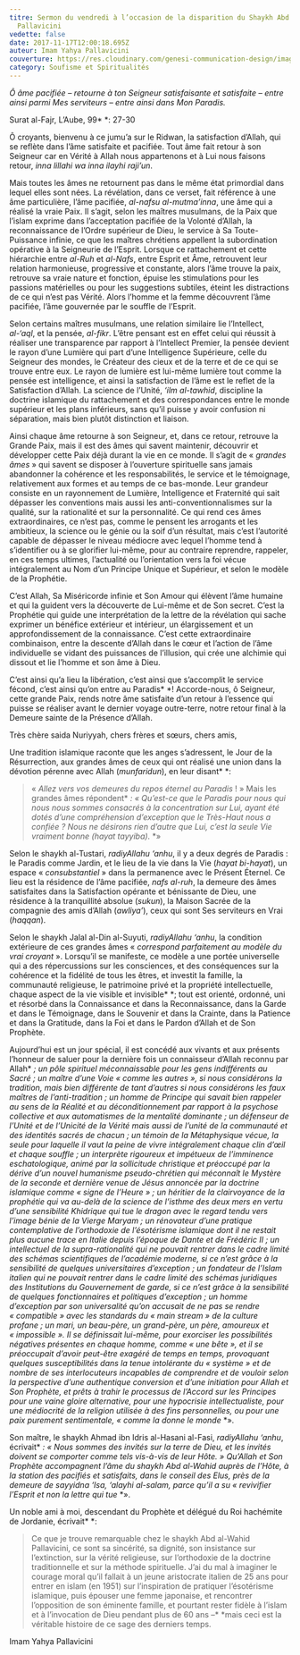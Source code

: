 ```yaml
---
titre: Sermon du vendredi à l’occasion de la disparition du Shaykh Abd al-Wahid
  Pallavicini
vedette: false
date: 2017-11-17T12:00:18.695Z
auteur: Imam Yahya Pallavicini
couverture: https://res.cloudinary.com/genesi-communication-design/image/upload/v1619979592/ihei/23669114_1627686063978779_5223221077902671818_o_g96yyd.jpg
category: Soufisme et Spiritualités
---
```

*Ô âme pacifiée –&nbsp;retourne à ton Seigneur satisfaisante et satisfaite –&nbsp;entre ainsi parmi Mes serviteurs –&nbsp;entre ainsi dans Mon Paradis.*

Surat al-Fajr, L’Aube, 99*&nbsp;*: 27-30

Ô croyants, bienvenu à ce jumu’a sur le Ridwan, la satisfaction d’Allah, qui se reflète dans l’âme satisfaite et pacifiée. Tout âme fait retour à son Seigneur car en Vérité à Allah nous appartenons et à Lui nous faisons retour, *inna lillahi wa inna ilayhi raji’un*.

Mais toutes les âmes ne retournent pas dans le même état primordial dans lequel elles sont nées. La révélation, dans ce verset, fait référence à une âme particulière, l’âme pacifiée, *al-nafsu al-mutma’inna*, une âme qui a réalisé la vraie Paix. Il s’agit, selon les maîtres musulmans, de la Paix que l’islam exprime dans l’acceptation pacifiée de la Volonté d’Allah, la reconnaissance de l’Ordre supérieur de Dieu, le service à Sa Toute-Puissance infinie, ce que les maîtres chrétiens appellent la subordination opérative à la Seigneurie de l’Esprit. Lorsque ce rattachement et cette hiérarchie entre *al-Ruh* et *al-Nafs*, entre Esprit et Âme, retrouvent leur relation harmonieuse, progressive et constante, alors l’âme trouve la paix, retrouve sa vraie nature et fonction, épuise les stimulations pour les passions matérielles ou pour les suggestions subtiles, éteint les distractions de ce qui n’est pas Vérité. Alors l’homme et la femme découvrent l’âme pacifiée, l’âme gouvernée par le souffle de l’Esprit.

Selon certains maîtres musulmans, une relation similaire lie l’Intellect, *al-‘aql*, et la pensée, *al-fikr*. L’être pensant est en effet celui qui réussit à réaliser une transparence par rapport à l’Intellect Premier, la pensée devient le rayon d’une Lumière qui part d’une Intelligence Supérieure, celle du Seigneur des mondes, le Créateur des cieux et de la terre et de ce qui se trouve entre eux. Le rayon de lumière est lui-même lumière tout comme la pensée est intelligence, et ainsi la satisfaction de l’âme est le reflet de la Satisfaction d’Allah. La science de l’Unité, *‘ilm al-tawhid*, discipline la doctrine islamique du rattachement et des correspondances entre le monde supérieur et les plans inférieurs, sans qu’il puisse y avoir confusion ni séparation, mais bien plutôt distinction et liaison.

Ainsi chaque âme retourne à son Seigneur, et, dans ce retour, retrouve la Grande Paix, mais il est des âmes qui savent maintenir, découvrir et développer cette Paix déjà durant la vie en ce monde. Il s’agit de «*&nbsp;*grandes âmes*&nbsp;*» qui savent se disposer à l’ouverture spirituelle sans jamais abandonner la cohérence et les responsabilités, le service et le témoignage, relativement aux formes et au temps de ce bas-monde. Leur grandeur consiste en un rayonnement de Lumière, Intelligence et Fraternité qui sait dépasser les conventions mais aussi les anti-conventionnalismes sur la qualité, sur la rationalité et sur la personnalité. Ce qui rend ces âmes extraordinaires, ce n’est pas, comme le pensent les arrogants et les ambitieux, la science ou le génie ou la soif d’un résultat, mais c’est l’autorité capable de dépasser le niveau médiocre avec lequel l’homme tend à s’identifier ou à se glorifier lui-même, pour au contraire reprendre, rappeler, en ces temps ultimes, l’actualité ou l’orientation vers la foi vécue intégralement au Nom d’un Principe Unique et Supérieur, et selon le modèle de la Prophétie.

C’est Allah, Sa Miséricorde infinie et Son Amour qui élèvent l’âme humaine et qui la guident vers la découverte de Lui-même et de Son secret. C’est la Prophétie qui guide une interprétation de la lettre de la révélation qui sache exprimer un bénéfice extérieur et intérieur, un élargissement et un approfondissement de la connaissance. C’est cette extraordinaire combinaison, entre la descente d’Allah dans le cœur et l’action de l’âme individuelle se vidant des puissances de l’illusion, qui crée une alchimie qui dissout et lie l’homme et son âme à Dieu.

C’est ainsi qu’a lieu la libération, c’est ainsi que s’accomplit le service fécond, c’est ainsi qu’on entre au Paradis*&nbsp;*! Accorde-nous, ô Seigneur, cette grande Paix, rends notre âme satisfaite d’un retour à l’essence qui puisse se réaliser avant le dernier voyage outre-terre, notre retour final à la Demeure sainte de la Présence d’Allah.

Très chère saida Nuriyyah, chers frères et sœurs, chers amis,

Une tradition islamique raconte que les anges s’adressent, le Jour de la Résurrection, aux grandes âmes de ceux qui ont réalisé une union dans la dévotion pérenne avec Allah (*munfaridun*), en leur disant*&nbsp;*:

> «*&nbsp;*Allez vers vos demeures du repos éternel au Paradis*&nbsp;*!*&nbsp;*» Mais les grandes âmes répondent*&nbsp;*: «*&nbsp;*Qu’est-ce que le Paradis pour nous qui nous nous sommes consacrés à la concentration sur Lui, ayant été dotés d’une compréhension d’exception que le Très-Haut nous a confiée*&nbsp;*? Nous ne désirons rien d’autre que Lui, c’est la seule Vie vraiment bonne (*hayat tayyiba*).*&nbsp;*»

Selon le shaykh al-Tustari, *radiyAllahu ‘anhu*, il y a deux degrés de Paradis : le Paradis comme Jardin, et le lieu de la vie dans la Vie (*hayat bi-hayat*), un espace «*&nbsp;*consubstantiel*&nbsp;*» dans la permanence avec le Présent Éternel. Ce lieu est la résidence de l’âme pacifiée, *nafs al-ruh*, la demeure des âmes satisfaites dans la Satisfaction opérante et bénissante de Dieu, une résidence à la tranquillité absolue (*sukun*), la Maison Sacrée de la compagnie des amis d’Allah (*awliya’*), ceux qui sont Ses serviteurs en Vrai (*haqqan*).

Selon le shaykh Jalal al-Din al-Suyuti, *radiyAllahu ‘anhu*, la condition extérieure de ces grandes âmes «*&nbsp;*correspond parfaitement au modèle du vrai croyant*&nbsp;*». Lorsqu’il se manifeste, ce modèle a une portée universelle qui a des répercussions sur les consciences, et des conséquences sur la cohérence et la fidélité de tous les êtres, et investit la famille, la communauté religieuse, le patrimoine privé et la propriété intellectuelle, chaque aspect de la vie visible et invisible*&nbsp;*; tout est orienté, ordonné, uni et résorbé dans la Connaissance et dans la Reconnaissance, dans la Garde et dans le Témoignage, dans le Souvenir et dans la Crainte, dans la Patience et dans la Gratitude, dans la Foi et dans le Pardon d’Allah et de Son Prophète.

Aujourd’hui est un jour spécial, il est concédé aux vivants et aux présents l’honneur de saluer pour la dernière fois un connaisseur d’Allah reconnu par Allah*&nbsp;*; un pôle spirituel méconnaissable pour les gens indifférents au Sacré*&nbsp;*; un maître d’une Voie «*&nbsp;*comme les autres*&nbsp;*», si nous considérons la tradition, mais bien différente de tant d’autres si nous considérons les faux maîtres de l’anti-tradition*&nbsp;*; un homme de Principe qui savait bien rappeler au sens de la Réalité et au déconditionnement par rapport à la psychose collective et aux automatismes de la mentalité dominante*&nbsp;*; un défenseur de l’Unité et de l’Unicité de la Vérité mais aussi de l’unité de la communauté et des identités sacrés de chacun*&nbsp;*; un témoin de la Métaphysique vécue, la seule pour laquelle il vaut la peine de vivre intégralement chaque clin d’œil et chaque souffle*&nbsp;*; un interprète rigoureux et impétueux de l’imminence eschatologique, animé par la sollicitude christique et préoccupé par la dérive d’un nouvel humanisme pseudo-chrétien qui méconnaît le Mystère de la seconde et dernière venue de Jésus annoncée par la doctrine islamique comme «*&nbsp;*signe de l’Heure*&nbsp;*»*&nbsp;*; un héritier de la clairvoyance de la prophétie qui va au-delà de la science de l’isthme des deux mers en vertu d’une sensibilité Khidrique qui tue le dragon avec le regard tendu vers l’image bénie de la Vierge *Maryam* ; un rénovateur d’une pratique contemplative de l’orthodoxie de l’ésotérisme islamique dont il ne restait plus aucune trace en Italie depuis l’époque de Dante et de Frédéric II*&nbsp;*; un intellectuel de la supra-rationalité qui ne pouvait rentrer dans le cadre limité des schémas scientifiques de l’académie moderne, si ce n’est grâce à la sensibilité de quelques universitaires d’exception*&nbsp;*; un fondateur de l’Islam italien qui ne pouvait rentrer dans le cadre limité des schémas juridiques des Institutions du Gouvernement de garde, si ce n’est grâce à la sensibilité de quelques fonctionnaires et politiques d’exception ; un homme d’exception par son universalité qu’on accusait de ne pas se rendre «*&nbsp;*compatible*&nbsp;*» avec les standards du «*&nbsp;*main stream*&nbsp;*» de la culture profane*&nbsp;*; un mari, un beau-père, un grand-père, un père, amoureux et «*&nbsp;*impossible*&nbsp;*». Il se définissait lui-même, pour exorciser les possibilités négatives présentes en chaque homme, comme «*&nbsp;*une bête*&nbsp;*», et il se préoccupait d’avoir peut-être exagéré de temps en temps, provoquant quelques susceptibilités dans la tenue intolérante du «*&nbsp;*système*&nbsp;*» et de nombre de ses interlocuteurs incapables de comprendre et de vouloir selon la perspective d’une authentique conversion et d’une initiation pour Allah et Son Prophète, et prêts à trahir le processus de l’Accord sur les Principes pour une vaine gloire alternative, pour une hypocrisie intellectualiste, pour une médiocrité de la religion utilisée à des fins personnelles, ou pour une paix purement sentimentale, «*&nbsp;*comme la donne le monde*&nbsp;*».

Son maître, le shaykh Ahmad ibn Idris al-Hasani al-Fasi, *radiyAllahu ‘anhu*, écrivait*&nbsp;*: «*&nbsp;*Nous sommes des invités sur la terre de Dieu, et les invités doivent se comporter comme tels vis-à-vis de leur Hôte.*&nbsp;*» Qu’Allah et Son Prophète accompagnent l’âme du shaykh Abd al-Wahid auprès de l’Hôte, à la station des pacifiés et satisfaits, dans le conseil des Elus, près de la demeure de sayyidna ‘Isa, *‘alayhi al-salam*, parce qu’il a su «*&nbsp;*revivifier l’Esprit et non la lettre qui tue*&nbsp;*».

Un noble ami à moi, descendant du Prophète et délégué du Roi hachémite de Jordanie, écrivait*&nbsp;*:

> Ce que je trouve remarquable chez le shaykh Abd al-Wahid Pallavicini, ce sont sa sincérité, sa dignité, son insistance sur l’extinction, sur la vérité religieuse, sur l’orthodoxie de la doctrine traditionnelle et sur la méthode spirituelle. J’ai du mal à imaginer le courage moral qu’il fallait à un jeune aristocrate italien de 25 ans pour entrer en islam (en 1951) sur l’inspiration de pratiquer l’ésotérisme islamique, puis épouser une femme japonaise, et rencontrer l’opposition de son éminente famille, et pourtant rester fidèle à l’islam et à l’invocation de Dieu pendant plus de 60 ans –*&nbsp;*mais ceci est la véritable histoire de ce sage des derniers temps.

Imam Yahya Pallavicini